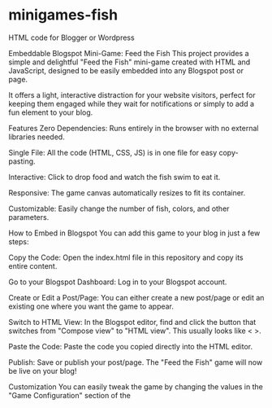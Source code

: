 # minigames-fish
HTML code for Blogger or Wordpress

Embeddable Blogspot Mini-Game: Feed the Fish
This project provides a simple and delightful "Feed the Fish" mini-game created with HTML and JavaScript, designed to be easily embedded into any Blogspot post or page.

It offers a light, interactive distraction for your website visitors, perfect for keeping them engaged while they wait for notifications or simply to add a fun element to your blog.

Features
Zero Dependencies: Runs entirely in the browser with no external libraries needed.

Single File: All the code (HTML, CSS, JS) is in one file for easy copy-pasting.

Interactive: Click to drop food and watch the fish swim to eat it.

Responsive: The game canvas automatically resizes to fit its container.

Customizable: Easily change the number of fish, colors, and other parameters.

How to Embed in Blogspot
You can add this game to your blog in just a few steps:

Copy the Code: Open the index.html file in this repository and copy its entire content.

Go to your Blogspot Dashboard: Log in to your Blogspot account.

Create or Edit a Post/Page: You can either create a new post/page or edit an existing one where you want the game to appear.

Switch to HTML View: In the Blogspot editor, find and click the button that switches from "Compose view" to "HTML view". This usually looks like < >.

Paste the Code: Paste the code you copied directly into the HTML editor.

Publish: Save or publish your post/page. The "Feed the Fish" game will now be live on your blog!

Customization
You can easily tweak the game by changing the values in the "Game Configuration" section of the <script> tag in the HTML file.

// --- Game Configuration ---
const FISH_COUNT = 7; // How many fish in the tank
const FOOD_DURATION = 500; // How long food lasts (in frames)
const FISH_SIZE = 15; // Base size of the fish

FISH_COUNT: Change this number to have more or fewer fish in your tank.

FOOD_DURATION: Increase or decrease this to change how long food pellets stay on screen before disappearing.

FISH_SIZE: Adjust the base size of the fish.

Check out our other projects and products at our shop: Atunt Shop

License
This project is open-source and available under the MIT License.
